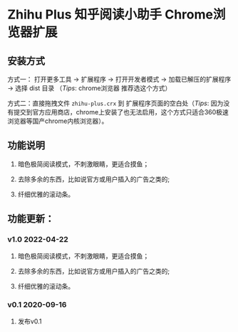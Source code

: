 # Zhihu Plus 知乎阅读小助手 Chrome浏览器扩展

## 安装方式

方式一： 打开更多工具 → 扩展程序 → 打开开发者模式 → 加载已解压的扩展程序 → 选择 dist 目录 （*Tips*: chrome浏览器 推荐选这个方式）

方式二：直接拖拽文件 `zhihu-plus.crx` 到 扩展程序页面的空白处（*Tips*: 因为没有提交到官方应用商店，chrome上安装了也无法启用，这个方式只适合360极速浏览器等国产chrome内核浏览器）。
## 功能说明

  1. 暗色极简阅读模式，不刺激眼睛，更适合摸鱼；

  2. 去除多余的东西，比如说官方或用户插入的广告之类的;

  3. 纤细优雅的滚动条。

## 功能更新：

### v1.0 2022-04-22

  1. 暗色极简阅读模式，不刺激眼睛，更适合摸鱼；

  2. 去除多余的东西，比如说官方或用户插入的广告之类的;

  3. 纤细优雅的滚动条。

### v0.1 2020-09-16

  1. 发布v0.1